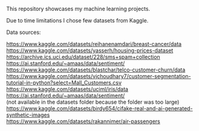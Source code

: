 This repository showcases my machine learning projects.

Due to time limitations I chose few datasets from Kaggle.


Data sources: 

https://www.kaggle.com/datasets/reihanenamdari/breast-cancer/data
https://www.kaggle.com/datasets/yasserh/housing-prices-dataset
https://archive.ics.uci.edu/dataset/228/sms+spam+collection
https://ai.stanford.edu/~amaas/data/sentiment/
https://www.kaggle.com/datasets/blastchar/telco-customer-churn/data
https://www.kaggle.com/datasets/vjchoudhary7/customer-segmentation-tutorial-in-python?select=Mall_Customers.csv
https://www.kaggle.com/datasets/uciml/iris/data
https://ai.stanford.edu/~amaas/data/sentiment/
<br>
(not available in the datasets folder because the folder was too large)<br>
https://www.kaggle.com/datasets/birdy654/cifake-real-and-ai-generated-synthetic-images  <br>
https://www.kaggle.com/datasets/rakannimer/air-passengers
